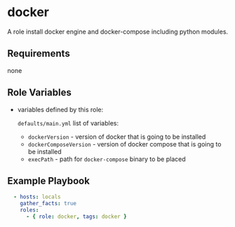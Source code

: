docker
=========

A role install docker engine and docker-compose including python modules.

Requirements
------------

none

Role Variables
--------------

- variables defined by this role:

    `defaults/main.yml` list of variables: 
    - `dockerVersion` - version of docker that is going to be installed
    - `dockerComposeVersion` -  version of docker compose that is going to be installed
    - `execPath` - path for `docker-compose` binary to be placed


Example Playbook
----------------

```yaml
  - hosts: locals
    gather_facts: true
    roles:
      - { role: docker, tags: docker }
```
